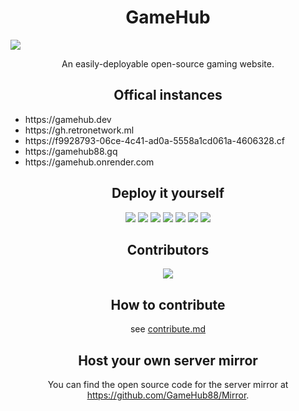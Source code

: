 <h1 align="center">GameHub</h1>

<img src="https://socialify.git.ci/GameHub88/GameHub/image?description=1&descriptionEditable=Your%20unblocked%20game%20stop&font=Inter&forks=1&issues=1&logo=https%3A%2F%2Fraw.githubusercontent.com%2FGameHub88%2FGameHub%2Fmain%2Fassets%2Fimg%2Flogo.png&pattern=Floating%20Cogs&pulls=1&stargazers=1&theme=Dark"/>

<p align="center">An easily-deployable open-source gaming website.</p>

<h2 align="center">Offical instances</h2>

<ul>
    <li><a href="https://gamehub.dev"></a>https://gamehub.dev</li>
    <li><a href="https://gh.retronetwork.ml"></a>https://gh.retronetwork.ml</li>
    <li><a href="https://f9928793-06ce-4c41-ad0a-5558a1cd061a-4606328.cf"></a>https://f9928793-06ce-4c41-ad0a-5558a1cd061a-4606328.cf</li>
    <li><a href="https://gamehub88.gq"></a>https://gamehub88.gq</li>
    <li><a href="https://gamehub.onrender.com"></a>https://gamehub.onrender.com</li>
</ul>

<h2 align="center">Deploy it yourself</h2>

<p align="center">
<a href="https://heroku.com/deploy/?template=https://github.com/GameHub88/GameHub"><img src="https://binbashbanana.github.io/deploy-buttons/buttons/remade/heroku.svg" /></a>
<a href="https://replit.com/github/GameHub88/GameHub"><img src="https://binbashbanana.github.io/deploy-buttons/buttons/remade/replit.svg" /></a>
<a href="https://cloud.ibm.com/devops/setup/deploy?repository=https://github.com/GameHub88/GameHub"><img src="https://binbashbanana.github.io/deploy-buttons/buttons/remade/ibmcloud.svg" /></a>
<a href="https://console.aws.amazon.com/amplify/home#/deploy?repo=https://github.com/GameHub88/GameHub"><img src="https://binbashbanana.github.io/deploy-buttons/buttons/remade/amplifyconsole.svg" /></a>
<a href="https://vercel.com/new/clone?repository-url=https://github.com/GameHub88/GameHub"><img src="https://binbashbanana.github.io/deploy-buttons/buttons/remade/vercel.svg" /></a>
<a href=""><img src="https://binbashbanana.github.io/deploy-buttons/buttons/remade/netlify.svg" /></a>
<a href="https://render.com/deploy?repo=https://github.com/GameHub88/GameHub"><img src="https://binbashbanana.github.io/deploy-buttons/buttons/remade/render.svg"/></a>
</p>

<h2 align="center">Contributors</h2>

<p align="center">
<img src="https://contrib.rocks/image?repo=GameHub88/GameHub"/>
</p>

<h2 align="center">How to contribute</h2>

<p align="center">
see <a href="./development/contribute.md">contribute.md</a>
</p>

<h2 align="center">Host your own server mirror</h2>

<p align="center">
You can find the open source code for the server mirror at <a href="https://github.com/GameHub88/Mirror">https://github.com/GameHub88/Mirror</a>.
</p>

